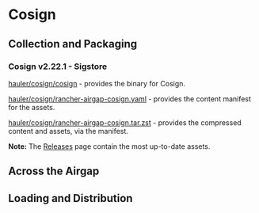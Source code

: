 # Cosign

## Collection and Packaging

### Cosign v2.22.1 - Sigstore

[hauler/cosign/cosign](https://rancher-airgap.s3.amazonaws.com/v1.5.2/hauler/cosign/cosign) - provides the binary for Cosign.

[hauler/cosign/rancher-airgap-cosign.yaml](https://rancher-airgap.s3.amazonaws.com/v1.5.2/hauler/cosign/rancher-airgap-cosign.yaml) - provides the content manifest for the assets.

[hauler/cosign/rancher-airgap-cosign.tar.zst](https://rancher-airgap.s3.amazonaws.com/v1.5.2/hauler/cosign/rancher-airgap-cosign.tar.zst) - provides the compressed content and assets, via the manifest.

**Note:** The [Releases](https://github.com/zackbradys/rancher-airgap/releases) page contain the most up-to-date assets.

## Across the Airgap

## Loading and Distribution